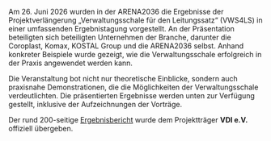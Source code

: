 Am 26. Juni 2026 wurden in der ARENA2036 die Ergebnisse der Projektverlängerung „Verwaltungsschale für den Leitungssatz“ (VWS4LS) in einer umfassenden Ergebnistagung vorgestellt. 
An der Präsentation beteiligten sich beteiligten Unternehmen der Branche, darunter die Coroplast, Komax, KOSTAL Group und die ARENA2036 selbst. Anhand konkreter Beispiele wurde gezeigt, wie die Verwaltungsschale erfolgreich in der Praxis angewendet werden kann.   

Die Veranstaltung bot nicht nur theoretische Einblicke, sondern auch praxisnahe Demonstrationen, die die Möglichkeiten der Verwaltungsschale verdeutlichten. Die präsentierten Ergebnisse werden unten zur Verfügung gestellt, inklusive der Aufzeichnungen der Vorträge.  

Der rund 200-seitige [Ergebnisbericht](https://vws4ls.github.io/VWS4LS_Abschlussbericht_Projektverlaengerung_2025_06_30.pdf) wurde dem Projektträger **VDI e.V.** offiziell übergeben.  
